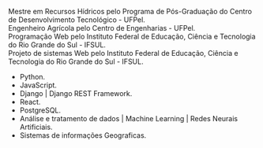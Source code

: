 Mestre em Recursos Hídricos pelo Programa de Pós-Graduação do Centro de Desenvolvimento Tecnológico - UFPel.<br>
Engenheiro Agrícola pelo Centro de Engenharias - UFPel. <br>
Programação Web pelo Instituto Federal de Educação, Ciência e Tecnologia do Rio Grande do Sul - IFSUL. <br>
Projeto de sistemas Web pelo Instituto Federal de Educação, Ciência e Tecnologia do Rio Grande do Sul - IFSUL. <br>

- Python. <br>
- JavaScript. <br>
- Django | Django REST Framework. <br>
- React. <br>
- PostgreSQL. <br>
- Análise e tratamento de dados | Machine Learning | Redes Neurais Artificiais.
- Sistemas de informações Geograficas.
